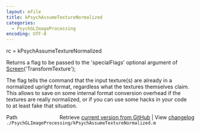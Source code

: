 ```yaml
---
layout: mfile
title: kPsychAssumeTextureNormalized
categories:
  - PsychGLImageProcessing
encoding: UTF-8
---
```


rc = kPsychAssumeTextureNormalized  

Returns a flag to be passed to the 'specialFlags' optional argument of  
[Screen](/docs/Screen)('TransformTexture');  

The flag tells the command that the input texture(s) are already in a  
normalized upright format, regardless what the textures themselves claim.  
This allows to save on some internal format conversion overhead if the  
textures are really normalized, or if you can use some hacks in your code  
to at least fake that situation.  


<div class="code_header" style="text-align:right;">
  <span style="float:left;">Path&nbsp;&nbsp;</span> <span class="counter">Retrieve <a href=
  "https://raw.github.com/Psychtoolbox-3/Psychtoolbox-3/beta/./PsychGLImageProcessing/kPsychAssumeTextureNormalized.m">current version from GitHub</a> | View <a href=
  "https://github.com/Psychtoolbox-3/Psychtoolbox-3/commits/beta/./PsychGLImageProcessing/kPsychAssumeTextureNormalized.m">changelog</a></span>
</div>
<div class="code">
  <code>./PsychGLImageProcessing/kPsychAssumeTextureNormalized.m</code>
</div>
